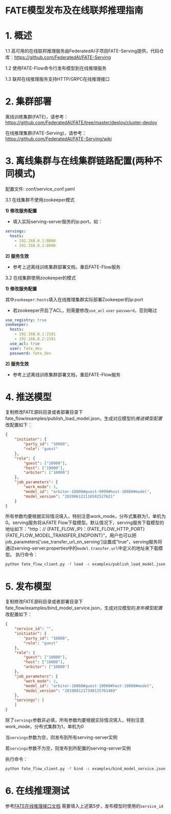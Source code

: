 # FATE模型发布及在线联邦推理指南

# 1. 概述

1.1 高可用的在线联邦推理服务由FederatedAI子项目FATE-Serving提供，代码仓库：https://github.com/FederatedAI/FATE-Serving

1.2 使用FATE-Flow命令行发布模型到在线推理服务

1.3 联邦在线推理服务支持HTTP/GRPC在线推理接口

# 2. 集群部署

离线训练集群(FATE)，请参考：https://github.com/FederatedAI/FATE/tree/master/deploy/cluster-deploy

在线推理集群(FATE-Serving)，请参考：https://github.com/FederatedAI/FATE-Serving/wiki

# 3. 离线集群与在线集群链路配置(两种不同模式)

配置文件: conf/service_conf.yaml

3.1 在线集群不使用zookeeper模式

**1) 修改服务配置**

- 填入实际serving-server服务的ip:port，如：

```yaml
servings:
  hosts:
    - 192.168.0.1:8000
    - 192.168.0.2:8000
```

**2) 服务生效**

- 参考上述离线训练集群部署文档，重启FATE-Flow服务

3.2 在线集群使用zookeeper的模式

**1) 修改服务配置**

其中``zookeeper:hosts``填入在线推理集群实际部署Zookeeper的ip:port

- 若zookeeper开启了ACL，则需要修改``use_acl`` ``user`` ``password``，否则略过

```yaml
use_registry: true
zookeeper:
  hosts:
    - 192.168.0.1:2181
    - 192.168.0.2:2181
  use_acl: true
  user: fate_dev
  password: fate_dev
```

**2) 服务生效**

- 参考上述离线训练集群部署文档，重启FATE-Flow服务

# 4. 推送模型

复制修改FATE源码目录或者部署目录下fate_flow/examples/publish_load_model.json，生成对应模型的*推送模型配置*
改配置如下：

```json
{
    "initiator": {
        "party_id": "10000",
        "role": "guest"
    },
    "role": {
        "guest": ["10000"],
        "host": ["10000"],
        "arbiter": ["10000"]
    },
    "job_parameters": {
        "work_mode": 1,
        "model_id": "arbiter-10000#guest-9999#host-10000#model",
        "model_version": "202006122116502527621"
    }
}
```

所有参数均要根据实际情况填入，特别注意work_mode，分布式集群为1，单机为0。serving服务将从FATE Flow下载模型。默认情况下，serving服务下载模型的地址如下："http：// {FATE_FLOW_IP}：{FATE_FLOW_HTTP_PORT} {FATE_FLOW_MODEL_TRANSFER_ENDPOINT}"。用户也可以把job_parameters['use_transfer_url_on_serving']设置成"true"，serving服务将通过serving-server.properties中的`model.transfer.url`中定义的地址来下载模型。
执行命令：

```bash
python fate_flow_client.py -f load -c examples/publish_load_model.json
```

# 5. 发布模型

复制修改FATE源码目录或者部署目录下fate_flow/examples/bind_model_service.json，生成对应模型的*发布模型配置*
改配置如下：

```json
{
    "service_id": "",
    "initiator": {
        "party_id": "10000",
        "role": "guest"
    },
    "role": {
        "guest": ["10000"],
        "host": ["10000"],
        "arbiter": ["10000"]
    },
    "job_parameters": {
        "work_mode": 1,
        "model_id": "arbiter-10000#guest-10000#host-10000#model",
        "model_version": "2019081217340125761469"
    },
    "servings": [
    ]
}
```

除了``servings``参数非必填，所有参数均要根据实际情况填入，特别注意work_mode，分布式集群为1，单机为0

当``servings``参数为空，则发布到所有serving-server实例

若``servings``参数不为空，则发布到所配置的serving-server实例

执行命令：

```bash
python fate_flow_client.py -f bind -c examples/bind_model_service.json
```

# 6. 在线推理测试

参考[FATE在线推理接口文档](https://github.com/FederatedAI/FATE-Serving/wiki/%E5%9C%A8%E7%BA%BF%E6%8E%A8%E7%90%86%E6%8E%A5%E5%8F%A3%E8%AF%B4%E6%98%8E)
需要填入上述第5步，发布模型时使用的``service_id``
